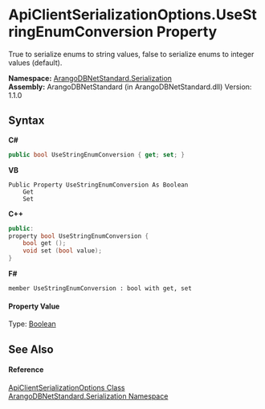 # ApiClientSerializationOptions.UseStringEnumConversion Property 
 

True to serialize enums to string values, false to serialize enums to integer values (default).

**Namespace:**&nbsp;<a href="b19a5281-5ab6-4a02-6b49-343596444efc">ArangoDBNetStandard.Serialization</a><br />**Assembly:**&nbsp;ArangoDBNetStandard (in ArangoDBNetStandard.dll) Version: 1.1.0

## Syntax

**C#**<br />
``` C#
public bool UseStringEnumConversion { get; set; }
```

**VB**<br />
``` VB
Public Property UseStringEnumConversion As Boolean
	Get
	Set
```

**C++**<br />
``` C++
public:
property bool UseStringEnumConversion {
	bool get ();
	void set (bool value);
}
```

**F#**<br />
``` F#
member UseStringEnumConversion : bool with get, set

```


#### Property Value
Type: <a href="https://docs.microsoft.com/dotnet/api/system.boolean" target="_blank" rel="noopener noreferrer">Boolean</a>

## See Also


#### Reference
<a href="4d2cfe44-8a3a-2efb-e814-c882bbee3e85">ApiClientSerializationOptions Class</a><br /><a href="b19a5281-5ab6-4a02-6b49-343596444efc">ArangoDBNetStandard.Serialization Namespace</a><br />